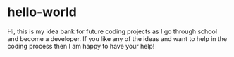 # hello-world

Hi, this is my idea bank for future coding projects as I go through school and become a developer.
If you like any of the ideas and want to help in the coding process then I am happy to have your help! 
